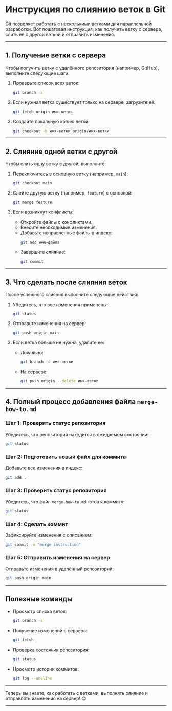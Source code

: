 
# Инструкция по слиянию веток в Git

Git позволяет работать с несколькими ветками для параллельной разработки. Вот пошаговая инструкция, как получить ветку с сервера, слить её с другой веткой и отправить изменения.

---

## 1. Получение ветки с сервера
Чтобы получить ветку с удалённого репозитория (например, GitHub), выполните следующие шаги:

1. Проверьте список всех веток:
   ```bash
   git branch -a
   ```

2. Если нужная ветка существует только на сервере, загрузите её:
   ```bash
   git fetch origin имя-ветки
   ```

3. Создайте локальную копию ветки:
   ```bash
   git checkout -b имя-ветки origin/имя-ветки
   ```

---

## 2. Слияние одной ветки с другой
Чтобы слить одну ветку с другой, выполните:

1. Переключитесь в основную ветку (например, `main`):
   ```bash
   git checkout main
   ```

2. Слейте другую ветку (например, `feature`) с основной:
   ```bash
   git merge feature
   ```

3. Если возникнут конфликты:
   - Откройте файлы с конфликтами.
   - Внесите необходимые изменения.
   - Добавьте исправленные файлы в индекс:
     ```bash
     git add имя-файла
     ```
   - Завершите слияние:
     ```bash
     git commit
     ```

---

## 3. Что сделать после слияния веток
После успешного слияния выполните следующие действия:

1. Убедитесь, что все изменения применены:
   ```bash
   git status
   ```

2. Отправьте изменения на сервер:
   ```bash
   git push origin main
   ```

3. Если ветка больше не нужна, удалите её:
   - Локально:
     ```bash
     git branch -d имя-ветки
     ```
   - На сервере:
     ```bash
     git push origin --delete имя-ветки
     ```

---

## 4. Полный процесс добавления файла `merge-how-to.md`

### Шаг 1: Проверить статус репозитория
Убедитесь, что репозиторий находится в ожидаемом состоянии:
```bash
git status
```

### Шаг 2: Подготовить новый файл для коммита
Добавьте все изменения в индекс:
```bash
git add .
```

### Шаг 3: Проверить статус репозитория
Убедитесь, что файл `merge-how-to.md` готов к коммиту:
```bash
git status
```

### Шаг 4: Сделать коммит
Зафиксируйте изменения с описанием:
```bash
git commit -m "merge instruction"
```

### Шаг 5: Отправить изменения на сервер
Отправьте изменения в удалённый репозиторий:
```bash
git push origin main
```

---

## Полезные команды
- Просмотр списка веток:
  ```bash
  git branch -a
  ```

- Получение изменений с сервера:
  ```bash
  git fetch
  ```

- Проверка состояния репозитория:
  ```bash
  git status
  ```

- Просмотр истории коммитов:
  ```bash
  git log --oneline
  ```

---

Теперь вы знаете, как работать с ветками, выполнять слияние и отправлять изменения на сервер! 😊

---

